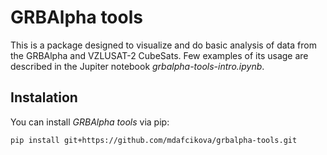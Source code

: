 # GRBAlpha tools

This is a package designed to visualize and do basic analysis of data from the GRBAlpha and VZLUSAT-2 CubeSats. Few examples of its usage are described in the Jupiter notebook _grbalpha-tools-intro.ipynb_.

## Instalation

You can install *GRBAlpha tools* via pip:

```console
pip install git+https://github.com/mdafcikova/grbalpha-tools.git
```
